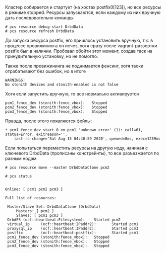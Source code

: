 Кластер собирается и стартует (на хостах postfix0\[123\]), но все ресурсы в режиме stopped.
Ресурсы запускаются, если каждому из них вручную дать последовательно команды
```
# pcs resource debug-start DrbdData
# pcs resource refresh DrbdData
```
До запуска ресурса postfix, его пришлось установить вручную, т.к. в процессе провижининга он исчез, хотя сразу после vagrant-развертки postfix был в наличии. Пробовал обойти этот момент, создав таск на принудительную установку, но не помогло.


Также после провижининга не поднимается фенсинг, хотя таски отрабатывают без ошибок, но в итоге
```
WARNINGS:
No stonith devices and stonith-enabled is not false
```
Хотя если запустить вручную, то все нормально активируется
```
pcm1_fence_dev (stonith:fence_vbox):   Stopped
pcm2_fence_dev (stonith:fence_vbox):   Stopped
pcm3_fence_dev (stonith:fence_vbox):   Stopped
```
Правда, после этого появляются фейлы:
```
* pcm1_fence_dev_start_0 on pcm1 'unknown error' (1): call=61, status=Error, exitreason='',
    last-rc-change='Sat Aug 15 04:40:59 2020', queued=0ms, exec=1259ms
```

Если попытаться переместить ресурсы на другую ноду, начиная с ключевого DrbdData (прописаны констрейнты), то все разъезжается по разным нодам:
```
# pcs resource move --master DrbdDataClone pcm2
```

```
# pcs status


Online: [ pcm1 pcm2 pcm3 ]

Full list of resources:

 Master/Slave Set: DrbdDataClone [DrbdData]
     Masters: [ pcm2 ]
     Slaves: [ pcm1 pcm3 ]
 DrbdFS (ocf::heartbeat:Filesystem):    Started pcm2
 virtual_ip     (ocf::heartbeat:IPaddr2):       Started pcm1
 proxysql_ip    (ocf::heartbeat:IPaddr2):       Started pcm3
 postfix        (ocf::heartbeat:postfix):       Started pcm1
 pcm1_fence_dev (stonith:fence_vbox):   Stopped
 pcm2_fence_dev (stonith:fence_vbox):   Stopped
 pcm3_fence_dev (stonith:fence_vbox):   Stopped
```
